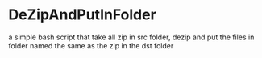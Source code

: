 # DeZipAndPutInFolder
a simple bash script that take all zip in src folder, dezip and put the files in folder named the same as the zip in the dst folder
